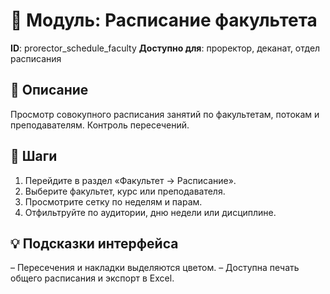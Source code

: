 # 📘 Модуль: Расписание факультета
**ID**: prorector_schedule_faculty
**Доступно для**: проректор, деканат, отдел расписания

## 📝 Описание
Просмотр совокупного расписания занятий по факультетам, потокам и преподавателям. Контроль пересечений.

## 🩜 Шаги
1. Перейдите в раздел «Факультет → Расписание».
2. Выберите факультет, курс или преподавателя.
3. Просмотрите сетку по неделям и парам.
4. Отфильтруйте по аудитории, дню недели или дисциплине.

## 💡 Подсказки интерфейса
– Пересечения и накладки выделяются цветом.
– Доступна печать общего расписания и экспорт в Excel.
